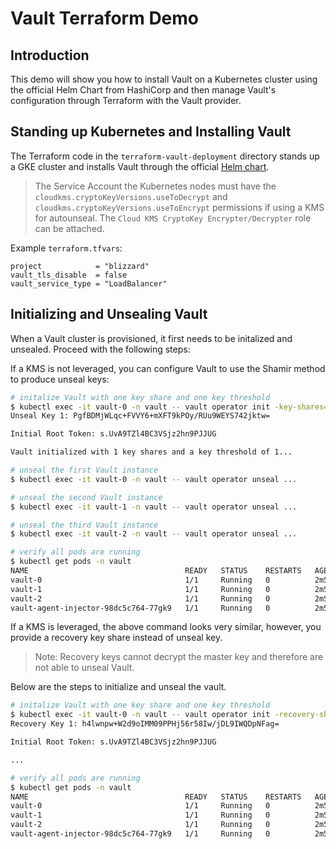 # Vault Terraform Demo

## Introduction
This demo will show you how to install Vault on a Kubernetes cluster using the official Helm Chart from HashiCorp and then manage Vault's configuration through Terraform with the Vault provider.

## Standing up Kubernetes and Installing Vault
The Terraform code in the `terraform-vault-deployment` directory stands up a GKE cluster and installs Vault through the official [Helm chart](https://github.com/hashicorp/vault-helm).

> The Service Account the Kubernetes nodes must have the `cloudkms.cryptoKeyVersions.useToDecrypt` and `cloudkms.cryptoKeyVersions.useToEncrypt` permissions if using a KMS for autounseal. The `Cloud KMS CryptoKey Encrypter/Decrypter` role can be attached. 

Example `terraform.tfvars`:
```HCL
project            = "blizzard"
vault_tls_disable  = false
vault_service_type = "LoadBalancer"
```

## Initializing and Unsealing Vault
When a Vault cluster is provisioned, it first needs to be initalized and unsealed. Proceed with the following steps:

If a KMS is not leveraged, you can configure Vault to use the Shamir method to produce unseal keys:

```bash
# initalize Vault with one key share and one key threshold
$ kubectl exec -it vault-0 -n vault -- vault operator init -key-shares=1 -key-threshold=1
Unseal Key 1: PgfBDMjWLqc+FVVY6+mXFT9kPOy/RUu9WEYS742jktw=

Initial Root Token: s.UvA9TZl4BC3VSjz2hn9PJJUG

Vault initialized with 1 key shares and a key threshold of 1...

# unseal the first Vault instance
$ kubectl exec -it vault-0 -n vault -- vault operator unseal ...

# unseal the second Vault instance
$ kubectl exec -it vault-1 -n vault -- vault operator unseal ...

# unseal the third Vault instance
$ kubectl exec -it vault-2 -n vault -- vault operator unseal ...

# verify all pods are running
$ kubectl get pods -n vault
NAME                                   READY   STATUS    RESTARTS   AGE
vault-0                                1/1     Running   0          2m51s
vault-1                                1/1     Running   0          2m51s
vault-2                                1/1     Running   0          2m51s
vault-agent-injector-98dc5c764-77gk9   1/1     Running   0          2m51s
```

If a KMS is leveraged, the above command looks very similar, however, you provide a recovery key share instead of unseal key.

> Note: Recovery keys cannot decrypt the master key and therefore are not able to unseal Vault.

Below are the steps to initialize and unseal the vault.

```bash
# initalize Vault with one key share and one key threshold
$ kubectl exec -it vault-0 -n vault -- vault operator init -recovery-shares=1 -recovery-threshold=1
Recovery Key 1: h4lwnpw+W2d9oIMM09PPHj56r58Iw/jDL9IWQDpNFag=

Initial Root Token: s.UvA9TZl4BC3VSjz2hn9PJJUG

...

# verify all pods are running
$ kubectl get pods -n vault
NAME                                   READY   STATUS    RESTARTS   AGE
vault-0                                1/1     Running   0          2m51s
vault-1                                1/1     Running   0          2m51s
vault-2                                1/1     Running   0          2m51s
vault-agent-injector-98dc5c764-77gk9   1/1     Running   0          2m51s
```